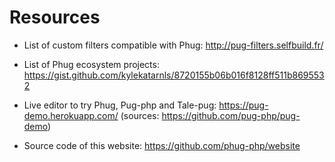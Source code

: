 # Resources

- List of custom filters compatible with Phug:
http://pug-filters.selfbuild.fr/

- List of Phug ecosystem projects:
https://gist.github.com/kylekatarnls/8720155b06b016f8128ff511b8695532

- Live editor to try Phug, Pug-php and Tale-pug:
https://pug-demo.herokuapp.com/
(sources: https://github.com/pug-php/pug-demo)

- Source code of this website:
https://github.com/phug-php/website
